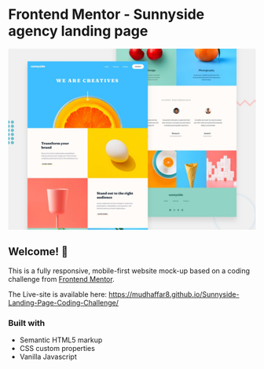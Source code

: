 # Frontend Mentor - Sunnyside agency landing page

![Design preview for the Sunnyside agency landing page coding challenge](./design/desktop-preview.jpg)

## Welcome! 👋
This is a fully responsive, mobile-first website mock-up based on a coding challenge from [Frontend Mentor](https://www.frontendmentor.io). 

The Live-site is available here: https://mudhaffar8.github.io/Sunnyside-Landing-Page-Coding-Challenge/

### Built with
- Semantic HTML5 markup
- CSS custom properties
- Vanilla Javascript
